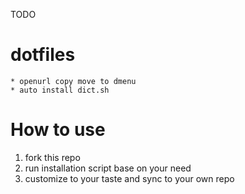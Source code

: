 TODO
# dotfiles

    * openurl copy move to dmenu
    * auto install dict.sh


# How to use

1. fork this repo
2. run installation script base on your need
3. customize to your taste and sync to your own repo
